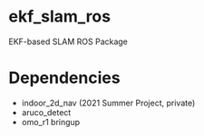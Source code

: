 # ekf_slam_ros
EKF-based SLAM ROS Package
# Dependencies
- indoor_2d_nav (2021 Summer Project, private)
- aruco_detect
- omo_r1 bringup
